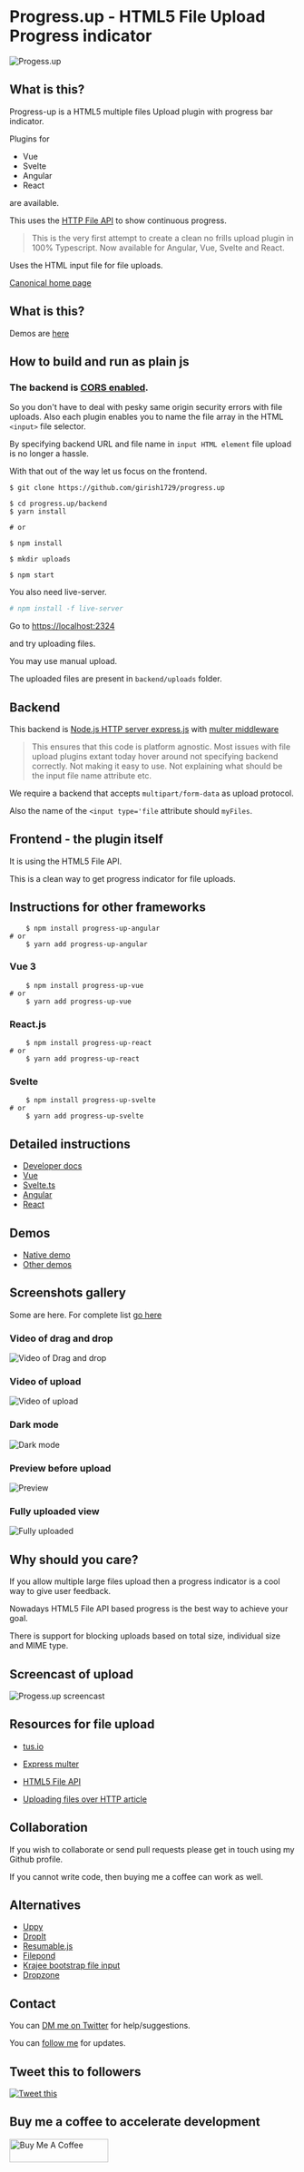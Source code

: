 # Progress.up - HTML5 File Upload Progress indicator

![Progess.up](https://raw.githubusercontent.com/girish1729/progress.up/main//images/progress-up-logo.svg)

## What is this?

Progress-up is a HTML5 multiple files Upload plugin with progress bar
indicator.

Plugins for 

- Vue
- Svelte
- Angular
- React

are available.

This uses the [HTTP File API](https://www.w3.org/TR/FileAPI/) to show continuous progress.

>This is the very first attempt to create a clean no frills upload plugin
>in 100% Typescript. Now available for Angular, Vue, Svelte and React.

Uses the HTML input file for file uploads.

[Canonical home page](https://progress-up.live)

## What is this?

Demos are [here](https://progress-up.live/demo)

## How to build and run as plain js

### The backend is [CORS enabled](https://en.wikipedia.org/wiki/Cross-origin_resource_sharing).

So you don't have to deal with pesky same origin security errors with
file uploads. Also each plugin enables you to name the file array in the
HTML `<input>` file selector.

By specifying backend URL and file name in `input HTML element` file
upload is no longer a hassle.

With that out of the way let us focus on the frontend.

```shell
$ git clone https://github.com/girish1729/progress.up

$ cd progress.up/backend
$ yarn install

# or

$ npm install

$ mkdir uploads

$ npm start
```

You also need live-server.

```bash
# npm install -f live-server
```

Go to [https://localhost:2324](https://localhost:2324)

 and try uploading files.

You may use manual upload.

The uploaded files are present in `backend/uploads` folder.

## Backend

This backend is [Node.js HTTP server express.js](https://expressjs.com) with [multer middleware](http://expressjs.com/en/resources/middleware/multer.html)

> This ensures that this code is platform agnostic.
> Most issues with file upload plugins extant today hover around
> not specifying backend correctly. Not making it easy to use.
> Not explaining what should be the input file name attribute etc.
> 

We require a backend that accepts `multipart/form-data` as upload
protocol.

Also the name of the `<input type='file` attribute should `myFiles`.

## Frontend - the plugin itself

It is using the HTML5 File API.

This is a clean way to get progress indicator for file uploads.

## Instructions for other frameworks


```shell
	$ npm install progress-up-angular
# or 
	$ yarn add progress-up-angular
```
### Vue 3

```shell
	$ npm install progress-up-vue
# or 
	$ yarn add progress-up-vue
```
### React.js

```shell
	$ npm install progress-up-react
# or 
	$ yarn add progress-up-react
```
### Svelte

```shell
	$ npm install progress-up-svelte
# or 
	$ yarn add progress-up-svelte
```


## Detailed instructions

- [Developer docs](https://progress-up.live/docs)
- [Vue](https://progress-up.live/docs/vue-docs)
- [Svelte.ts](https://progress-up.live/docs/svelte-docs)
- [Angular](https://progress-up.live/docs/angular-docs)
- [React](https://progress-up.live/docs/react-docs)

## Demos

- [Native demo](https://progress-up.live/progress-up-html5)
- [Other demos](https://progress-up.live/demo)
 

## Screenshots gallery

Some are here. For complete list 
[go here](https://progress-up.live/screenshots)

### Video of drag and drop

 ![Video of Drag and drop](https://raw.githubusercontent.com/girish1729/progress.up/main/images/dnd.gif)

### Video of upload 

 ![Video of upload](https://raw.githubusercontent.com/girish1729/progress.up/main/images/progress-video.gif)

### Dark mode

 ![Dark mode](https://raw.githubusercontent.com/girish1729/progress.up/main/images/progress-up-darkmode.png)

### Preview before upload

 ![Preview](https://raw.githubusercontent.com/girish1729/progress.up/main/images/progress-up-preview2.png)

### Fully uploaded view

 ![Fully uploaded](https://raw.githubusercontent.com/girish1729/progress.up/main/images/progress-up-fullyuploaded.png)


## Why should you care?

If you allow multiple large files upload then a progress indicator is a
cool way to give user feedback.

Nowadays HTML5 File API based progress is the best way to achieve your
goal.

There is support for blocking uploads based on total size, individual
size and MIME type.

## Screencast of upload

![Progess.up screencast](https://raw.githubusercontent.com/girish1729/progress.up/main/images/progress-uploading.gif)

## Resources for file upload

- [tus.io](https://tus.io)

- [Express multer](http://expressjs.com/en/resources/middleware/multer.html)

- [HTML5 File API](https://jenkov.com/tutorials/html5/file-api.html)

- [Uploading files over HTTP
  article](https://themightyprogrammer.dev/article/uploading-files)

## Collaboration

If you wish to collaborate or send pull requests 
please get in touch using my Github profile.

If you cannot write code, then buying me a coffee can work as well.


## Alternatives

- [Uppy](https://github.com/transloadit/uppy)
- [DropIt](https://github.com/ThalKod/DropIt)
- [Resumable.js](https://github.com/23/resumable.js)
- [Filepond](https://github.com/pqina/filepond)
- [Krajee bootstrap file input](https://github.com/kartik-v/bootstrap-fileinput)
- [Dropzone](https://github.com/dropzone/dropzone)

## Contact

You can [DM me on Twitter](https://twitter.com/girish1729) for help/suggestions.

You can [follow me](https://twitter.com/intent/follow?screen_name=girish1729
) for updates.

## Tweet this to followers

<a class="twitter-share-button mr-10" href="https://twitter.com/intent/tweet?text=Tweet+this+to+your+followers&url=https%3A%2F%2Fgithub.com%2Fgirish1729%2Fprogress.up&hashtags=github&original_referer=http%3A%2F%2Fgithub.com%2F&tw_p=tweetbutton" target="_blank" data-size="large">
       <img src="https://raw.githubusercontent.com/girish1729/progress.up/main//images/tweet.png" alt="Tweet this" />
</a>

## Buy me a coffee to accelerate development

<a href="https://www.buymeacoffee.com/girish1729" target="_blank"><img
src="https://cdn.buymeacoffee.com/buttons/default-orange.png" alt="Buy Me A Coffee" height="41" width="174"></a>

